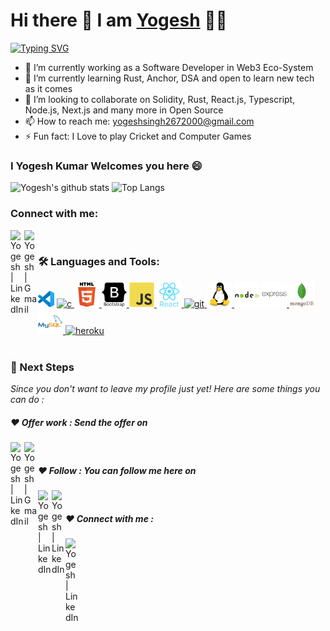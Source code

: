 # Hi there 👋 I am [Yogesh](https://github.com/yogeshsingh2672000/) 🙋‍♂️

[![Typing SVG](https://readme-typing-svg.demolab.com?font=Fira+Code&pause=1000&color=F72E2E&width=950&lines=I+am+working+in+Web3+Eco-System%2C+and+looking+to+contribute+for+the+Community)](https://git.io/typing-svg)

- 🔭 I’m currently working as a Software Developer in Web3 Eco-System
- 🌱 I’m currently learning Rust, Anchor, DSA and open to learn new tech as it comes
- 👯 I’m looking to collaborate on Solidity, Rust, React.js, Typescript, Node.js, Next.js and many more in Open Source
- 📫 How to reach me: yogeshsingh2672000@gmail.com
- ⚡ Fun fact: I Love to play Cricket and Computer Games
<!-- - 💬 Ask me about ... -->

### I Yogesh Kumar Welcomes you here 😄

![Yogesh's github stats](https://github-readme-stats.vercel.app/api?username=yogeshsingh2672000&count_private=true&include_all_commits=true&show_icons=true)
![Top Langs](https://github-readme-stats.vercel.app/api/top-langs/?username=yogeshsingh2672000&layout=compact)

### Connect with me:

[<img align="left" alt="Yogesh | LinkedIn" width="22px" src="https://cdn.iconscout.com/icon/free/png-256/linkedin-2752135-2284952.png" />](https://www.linkedin.com/in/yogesh-krr/)
[<img align="left" alt="Yogesh | Gmail" width="22px" src="https://upload.wikimedia.org/wikipedia/commons/7/7e/Gmail_icon_%282020%29.svg" />](mailto:yogeshsingh2672000@gmail.com)

<br />

### 🛠️ Languages and Tools:

<p align="left"><img alt="Visual Studio Code" width="26px" src="https://raw.githubusercontent.com/github/explore/80688e429a7d4ef2fca1e82350fe8e3517d3494d/topics/visual-studio-code/visual-studio-code.png" /> <a href="https://docs.python.org/3/" target="_blank"> <img src="https://upload.wikimedia.org/wikipedia/commons/c/c3/Python-logo-notext.svg" alt="c" width="40" height="40"/> </a><a href="https://www.w3.org/html/" target="_blank"> <img src="https://raw.githubusercontent.com/devicons/devicon/master/icons/html5/html5-original-wordmark.svg" alt="html5" width="40" height="40"/> </a>  <a href="https://getbootstrap.com" target="_blank"> <img src="https://raw.githubusercontent.com/devicons/devicon/master/icons/bootstrap/bootstrap-plain-wordmark.svg" alt="bootstrap" width="40" height="40"/> </a>  <a href="https://developer.mozilla.org/en-US/docs/Web/JavaScript" target="_blank"> <img src="https://raw.githubusercontent.com/devicons/devicon/master/icons/javascript/javascript-original.svg" alt="javascript" width="40" height="40"/> </a>  <a href="https://reactjs.org/" target="_blank"> <img src="https://raw.githubusercontent.com/devicons/devicon/master/icons/react/react-original-wordmark.svg" alt="react" width="40" height="40"/> </a>  <a href="https://nodejs.org" target="_blank"> <a href="https://git-scm.com/" target="_blank"> <img src="https://www.vectorlogo.zone/logos/git-scm/git-scm-icon.svg" alt="git" width="40" height="40"/> </a> <a href="https://www.linux.org/" target="_blank"> <img src="https://raw.githubusercontent.com/devicons/devicon/master/icons/linux/linux-original.svg" alt="linux" width="40" height="40"/> </a> <img src="https://raw.githubusercontent.com/devicons/devicon/master/icons/nodejs/nodejs-original-wordmark.svg" alt="nodejs" width="40" height="40"/> </a>  <a href="https://expressjs.com" target="_blank"> <img src="https://raw.githubusercontent.com/devicons/devicon/master/icons/express/express-original-wordmark.svg" alt="express" width="40" height="40"/> </a>  <a href="https://www.mongodb.com/" target="_blank"> <img src="https://raw.githubusercontent.com/devicons/devicon/master/icons/mongodb/mongodb-original-wordmark.svg" alt="mongodb" width="40" height="40"/> </a>  <a href="https://www.mysql.com/" target="_blank"> <img src="https://raw.githubusercontent.com/devicons/devicon/master/icons/mysql/mysql-original-wordmark.svg" alt="mysql" width="40" height="40"/> </a>  <a href="https://heroku.com" target="_blank"> <img src="https://www.vectorlogo.zone/logos/heroku/heroku-icon.svg" alt="heroku" width="40" height="40"/> </a>

<br />
<br />

### 👣 Next Steps

_Since you don't want to leave my profile just yet! Here are some things you can do :_

##### ❤️ Offer work : Send the offer on

[<img align="left" alt="Yogesh | LinkedIn" width="22px" src="https://cdn.iconscout.com/icon/free/png-256/linkedin-2752135-2284952.png" />](https://www.linkedin.com/in/yogesh-krr/)
[<img align="left" alt="Yogesh | Gmail" width="22px" src="https://upload.wikimedia.org/wikipedia/commons/7/7e/Gmail_icon_%282020%29.svg" />](mailto:yogeshsingh2672000@gmail.com)

<br/>

##### ❤️ Follow : You can follow me here on

[<img align="left" alt="Yogesh | LinkedIn" width="22px" src="https://cdn.jsdelivr.net/npm/simple-icons@v3/icons/github.svg" />](https://github.com/yogeshsingh2672000) [<img align="left" alt="Yogesh | LinkedIn" width="22px" src="https://cdn.iconscout.com/icon/free/png-256/linkedin-2752135-2284952.png" />](https://www.linkedin.com/in/yogesh-krr/)

<br/>

##### ❤️ Connect with me :

[<img align="left" alt="Yogesh | LinkedIn" width="22px" src="https://cdn.iconscout.com/icon/free/png-256/linkedin-2752135-2284952.png" />](https://www.linkedin.com/in/yogesh-krr/)
